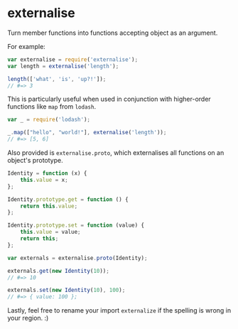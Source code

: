 # externalise
Turn member functions into functions accepting object as an argument.

For example:

```js
var externalise = require('externalise');
var length = externalise('length');

length(['what', 'is', 'up?!']);
// #=> 3
```

This is particularly useful when used in conjunction with higher-order functions like `map` from `lodash`.

```js
var _ = require('lodash');

_.map(["hello", "world!"], externalise('length'));
// #=> [5, 6]
```

Also provided is `externalise.proto`, which externalises all functions on an object's prototype.

```js
Identity = function (x) {
    this.value = x;
};

Identity.prototype.get = function () {
    return this.value;
};

Identity.prototype.set = function (value) {
    this.value = value;
    return this;
};

var externals = externalise.proto(Identity);

externals.get(new Identity(10));
// #=> 10

externals.set(new Identity(10), 100);
// #=> { value: 100 };
```

Lastly, feel free to rename your import `externalize` if the spelling is wrong in your region. :)
